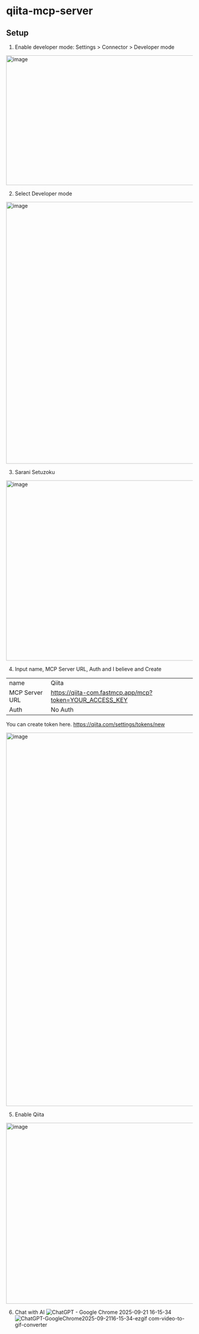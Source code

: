 # qiita-mcp-server

## Setup

1. Enable developer mode: Settings > Connector > Developer mode

<img width="1049" height="350" alt="image" src="https://github.com/user-attachments/assets/7cb6241f-35a1-471d-9629-085216204bda" />

2. Select Developer mode

<img width="1039" height="706" alt="image" src="https://github.com/user-attachments/assets/5376101c-9d25-457b-97e5-da1541bb8527" />

3. Sarani Setuzoku
<img width="1120" height="486" alt="image" src="https://github.com/user-attachments/assets/04e14593-013e-4a37-b14b-843a46574c2d" />

4. Input name, MCP Server URL, Auth and I believe and Create

|                |                                                         | 
| -------------- | ------------------------------------------------------- | 
| name           | Qiita                                                   | 
| MCP Server URL | https://qiita-com.fastmcp.app/mcp?token=YOUR_ACCESS_KEY | 
| Auth           | No Auth                                                 | 

You can create token here. https://qiita.com/settings/tokens/new
 
<img width="725" height="1007" alt="image" src="https://github.com/user-attachments/assets/40c91f4a-b227-44d0-a2cb-a04246f8818b" />

5. Enable Qiita

<img width="1079" height="488" alt="image" src="https://github.com/user-attachments/assets/8b8e7d46-6120-4362-8456-b7d90fc264f9" />

6. Chat with AI
![ChatGPT - Google Chrome 2025-09-21 16-15-34](https://github.com/user-attachments/assets/ead3999c-13fe-4918-b502-a3c8553db702)
![ChatGPT-GoogleChrome2025-09-2116-15-34-ezgif com-video-to-gif-converter](https://github.com/user-attachments/assets/ffad80df-4869-4623-820b-0ae7d92a85a2)

